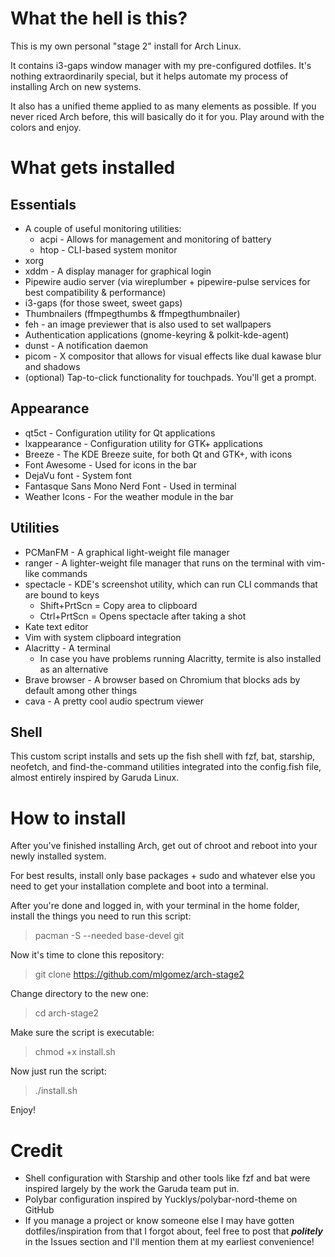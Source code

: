 # What the hell is this?

This is my own personal "stage 2" install for Arch Linux.

It contains i3-gaps window manager with my pre-configured dotfiles. It's nothing extraordinarily special, but it helps automate my process of installing Arch on new systems.

It also has a unified theme applied to as many elements as possible. If you never riced Arch before, this will basically do it for you. Play around with the colors and enjoy.

# What gets installed

## Essentials

- A couple of useful monitoring utilities:
    - acpi - Allows for management and monitoring of battery
    - htop - CLI-based system monitor
- xorg
- xddm - A display manager for graphical login
- Pipewire audio server (via wireplumber + pipewire-pulse services for best compatibility & performance)
- i3-gaps (for those sweet, sweet gaps)
- Thumbnailers (ffmpegthumbs & ffmpegthumbnailer)
- feh - an image previewer that is also used to set wallpapers
- Authentication applications (gnome-keyring & polkit-kde-agent)
- dunst - A notification daemon
- picom - X compositor that allows for visual effects like dual kawase blur and shadows
- (optional) Tap-to-click functionality for touchpads. You'll get a prompt.

## Appearance

- qt5ct - Configuration utility for Qt applications
- lxappearance - Configuration utility for GTK+ applications
- Breeze - The KDE Breeze suite, for both Qt and GTK+, with icons
- Font Awesome - Used for icons in the bar
- DejaVu font - System font
- Fantasque Sans Mono Nerd Font - Used in terminal
- Weather Icons - For the weather module in the bar

## Utilities

- PCManFM - A graphical light-weight file manager
- ranger - A lighter-weight file manager that runs on the terminal with vim-like commands
- spectacle - KDE's screenshot utility, which can run CLI commands that are bound to keys
    - Shift+PrtScn = Copy area to clipboard
    - Ctrl+PrtScn = Opens spectacle after taking a shot
- Kate text editor
- Vim with system clipboard integration
- Alacritty - A terminal
    - In case you have problems running Alacritty, termite is also installed as an alternative
- Brave browser - A browser based on Chromium that blocks ads by default among other things
- cava - A pretty cool audio spectrum viewer

## Shell

This custom script installs and sets up the fish shell with fzf, bat, starship, neofetch, and find-the-command utilities integrated into the config.fish file, almost entirely inspired by Garuda Linux.

# How to install

After you've finished installing Arch, get out of chroot and reboot into your newly installed system.

For best results, install only base packages + sudo and whatever else you need to get your installation complete and boot into a terminal.

After you're done and logged in, with your terminal in the home folder, install the things you need to run this script:

> pacman -S --needed base-devel git

Now it's time to clone this repository:

> git clone https://github.com/mlgomez/arch-stage2

Change directory to the new one:

> cd arch-stage2

Make sure the script is executable:

> chmod +x install.sh

Now just run the script:

> ./install.sh

Enjoy!

# Credit

- Shell configuration with Starship and other tools like fzf and bat were inspired largely by the work the Garuda team put in.
- Polybar configuration inspired by Yucklys/polybar-nord-theme on GitHub
- If you manage a project or know someone else I may have gotten dotfiles/inspiration from that I forgot about, feel free to post that ***politely*** in the Issues section and I'll mention them at my earliest convenience!
